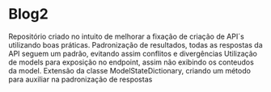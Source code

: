 # Blog2

Repositório criado no intuito de melhorar a fixação de criação de API´s utilizando boas práticas.
Padronização de resultados, todas as respostas da API seguem um padrão, evitando assim conflitos e divergências
Utilização de models para exposição no endpoint, assim não exibindo os conteudos da model.
Extensão da classe ModelStateDictionary, criando um método para auxiliar na padronização de respostas

